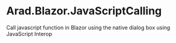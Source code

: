 # Arad.Blazor.JavaScriptCalling
Call javascript function in Blazor using the native dialog box using JavaScript Interop
